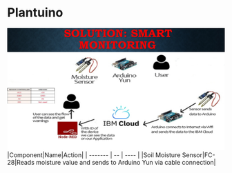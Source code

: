 # Plantuino
![](https://github.com/bounIoT/Plantuino/blob/master/p1dc9e0ov71o6r22sb10kmc1vof4.jpg)
|Component|Name|Action|
| ------- | -- | ---- |
|Soil Moisture Sensor|FC-28|Reads moisture value and sends to Arduino Yun via cable connection|


